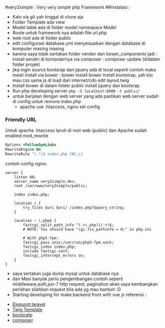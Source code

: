 #very2simple : Very very simple php Framework
##instalasi :
- Kalo via git yah tinggal di clone aja
- Folder Template ada view
- Model table ada di folder model namespace Model
- Route untuk framework nya adalah file url.php 
- web root ada di folder public
- edit configurasi database.yml menyesuaikan dengan database di komputer masing masing
- karena saya tidak sertakan folder vendor dan bower_components jadi :
  install sendiri di komputernya via composer : composer update (didalam folder projek)
- jika ingin source bootsrap dan jquery ada di local seperti contoh maka mesti install via bower :
  bower install bower install bootstrap, yah klo mau css sama js di load dari internet/cdn edit 
  layout.twig 	
- Install bower di dalam folder public install jquery dan bootsrap
- Run php developing server ``` php -S localhost:8000 -t public/ ```
- untuk berjalan dengan web server yang ada pastikan web server sudah di config untuk remove index.php
  - apache use .htaccess, nginx set config 
### Friendly URL

Untuk apache .htaccess taruh di root web (public) dan Apache sudah enabled mod_rewrite

```apache
Options +FollowSymLinks
RewriteEngine On
RewriteRule ^(.*)$ index.php [NC,L]
```

contoh config nginx:

```nginx
server {
	listen 80;
	server_name very2simple.dev;
	root /var/www/very2simple/public;

	index index.php;

	location / {
		try_files $uri $uri/ /index.php?$query_string;
	}

	location ~ \.php$ {
		fastcgi_split_path_info ^(.+\.php)(/.+)$;
		# NOTE: You should have "cgi.fix_pathinfo = 0;" in php.ini

		# With php5-fpm:
		fastcgi_pass unix:/var/run/php5-fpm.sock;
		fastcgi_index index.php;
		include fastcgi.conf;
		fastcgi_intercept_errors on;
	}
}
```  


- saya sertakan juga dump mysql untuk database nya
- dan Masi banyak perlu pengembangan contoh seperti middleware,auth,psr-7 http request, pagination akan saya kembangkan perlahan silahkan request bila ada yg mau bantuin :D
- Starting developing for make backend front with vue js 
referensi :
* [Elequont laravel](https://laravel.com/docs/5.3/eloquent)
* [Twig Template](twig.sensiolabs.org/documentation)
* [bootsratp](getbootstrap.com/getting-started/)
* [composer](https://getcomposer.org/)
